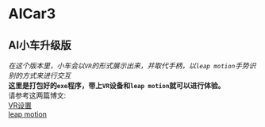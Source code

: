 # AICar3
## AI小车升级版
  *在这个版本里，小车会以`VR`的形式展示出来，并取代手柄，以`leap motion`手势识别的方式来进行交互*  
     **这里是打包好的`exe`程序，带上`VR`设备和`leap motion`就可以进行体验。**  
    请参考这两篇博文:  
       [VR设置](https://blog.csdn.net/scopperil/article/details/80390976)  
       [leap motion](https://blog.csdn.net/scopperil/article/details/80400497)  
